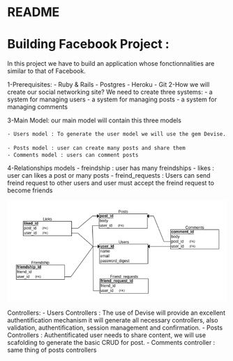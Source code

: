 # README
# Building Facebook Project :
 In this project we have to build an application whose fonctionnalities are similar to that of Facebook.

 1-Prerequisites:
 	- Ruby & Rails
 	- Postgres
 	- Heroku
 	- Git
 2-How we will create our social networking site?
 We need to create three systems:
 	- a system for managing users
 	- a system for managing posts
 	- a system for managing comments

3-Main Model:
our main model will contain this three models

	- Users model : To generate the user model we will use the gem Devise.

	- Posts model : user can create many posts and share them
	- Comments model : users can comment posts

4-Relationships models
	- freindship : user has many freindships
	- likes : user can likes a post or many posts
	- freind_requests : Users can send freind request to other users and user must accept the freind request to become friends

![Entity Relationship Diagram](./db_diagram.png)

Controllers:
	- Users Controllers : The use of Devise will provide an excellent authentification mechanism it will generate all necessary controllers, also validation, authentification, session management and confirmation.
	- Posts Controllers : Authentificated user needs to share content, we will use scafolding to generate the basic CRUD for post.
	- Comments controller : same thing of posts controllers 
